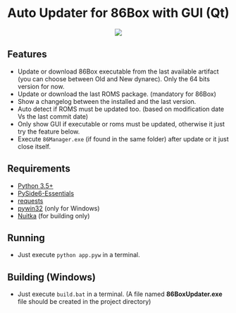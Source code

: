 # Auto Updater for 86Box with GUI (Qt)

<p align="center">
  <img src="https://github.com/user-attachments/assets/24408e2d-ec27-40a9-a7c4-58acb8962ed3"/>
</p>

## Features
- Update or download 86Box executable from the last available artifact (you can choose between Old and New dynarec). Only the 64 bits version for now.
- Update or download the last ROMS package. (mandatory for 86Box)
- Show a changelog between the installed and the last version.
- Auto detect if ROMS must be updated too. (based on modification date Vs the last commit date)
- Only show GUI if executable or roms must be updated, otherwise it just try the feature below.
- Execute `86Manager.exe` (if found in the same folder) after update or it just close itself.

## Requirements
- [Python 3.5+](https://www.python.org/downloads/)
- [PySide6-Essentials](https://pypi.org/project/PySide6-Essentials/)
- [requests](https://pypi.org/project/requests/)
- [pywin32](https://pypi.org/project/pywin32/) (only for Windows)
- [Nuitka](https://pypi.org/project/Nuitka/) (for building only)

## Running
- Just execute `python app.pyw` in a terminal.

## Building (Windows)
- Just execute `build.bat` in a terminal. (A file named **86BoxUpdater.exe** file should be created in the project directory)
